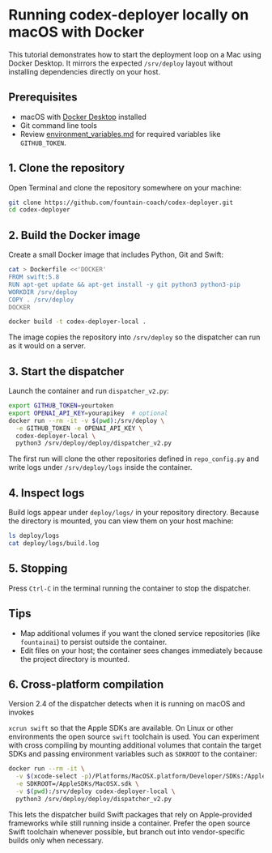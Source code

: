 # Running codex-deployer locally on macOS with Docker

This tutorial demonstrates how to start the deployment loop on a Mac using Docker Desktop. It mirrors the expected `/srv/deploy` layout without installing dependencies directly on your host.

## Prerequisites

- macOS with [Docker Desktop](https://www.docker.com/products/docker-desktop/) installed
- Git command line tools
- Review [environment_variables.md](environment_variables.md) for required
  variables like `GITHUB_TOKEN`.

## 1. Clone the repository

Open Terminal and clone the repository somewhere on your machine:

```bash
git clone https://github.com/fountain-coach/codex-deployer.git
cd codex-deployer
```

## 2. Build the Docker image

Create a small Docker image that includes Python, Git and Swift:

```bash
cat > Dockerfile <<'DOCKER'
FROM swift:5.8
RUN apt-get update && apt-get install -y git python3 python3-pip
WORKDIR /srv/deploy
COPY . /srv/deploy
DOCKER

docker build -t codex-deployer-local .
```

The image copies the repository into `/srv/deploy` so the dispatcher can run as it would on a server.

## 3. Start the dispatcher

Launch the container and run `dispatcher_v2.py`:

```bash
export GITHUB_TOKEN=yourtoken
export OPENAI_API_KEY=yourapikey  # optional
docker run --rm -it -v $(pwd):/srv/deploy \
  -e GITHUB_TOKEN -e OPENAI_API_KEY \
  codex-deployer-local \
  python3 /srv/deploy/deploy/dispatcher_v2.py
```

The first run will clone the other repositories defined in `repo_config.py` and write logs under `/srv/deploy/logs` inside the container.

## 4. Inspect logs

Build logs appear under `deploy/logs/` in your repository directory. Because the directory is mounted, you can view them on your host machine:

```bash
ls deploy/logs
cat deploy/logs/build.log
```

## 5. Stopping

Press `Ctrl-C` in the terminal running the container to stop the dispatcher.

## Tips

- Map additional volumes if you want the cloned service repositories (like `fountainai`) to persist outside the container.
- Edit files on your host; the container sees changes immediately because the project directory is mounted.

## 6. Cross-platform compilation

Version 2.4 of the dispatcher detects when it is running on macOS and invokes

`xcrun swift` so that the Apple SDKs are available. On Linux or other
environments the open source `swift` toolchain is used. You can experiment with
cross compiling by mounting additional volumes that contain the target SDKs and
passing environment variables such as `SDKROOT` to the container:

```bash
docker run --rm -it \
  -v $(xcode-select -p)/Platforms/MacOSX.platform/Developer/SDKs:/AppleSDKs \
  -e SDKROOT=/AppleSDKs/MacOSX.sdk \
  -v $(pwd):/srv/deploy codex-deployer-local \
  python3 /srv/deploy/deploy/dispatcher_v2.py
```

This lets the dispatcher build Swift packages that rely on Apple-provided
frameworks while still running inside a container. Prefer the open source Swift
toolchain whenever possible, but branch out into vendor-specific builds only
when necessary.
